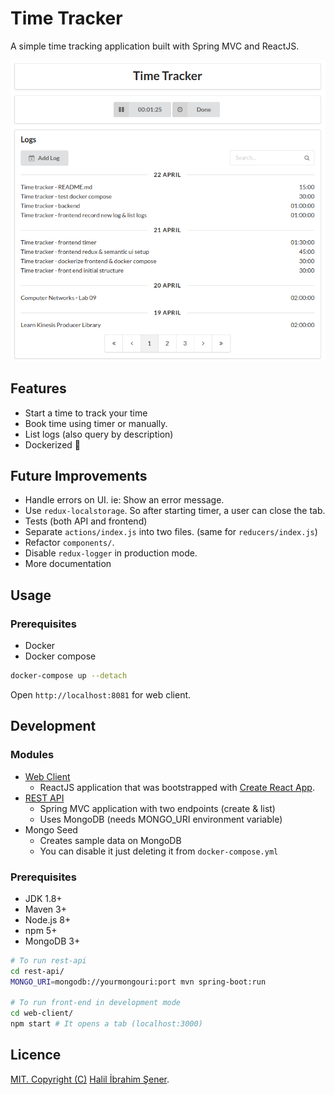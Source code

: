 # Time Tracker

A simple time tracking application built with Spring MVC and ReactJS.

![Screenshot](screenshot.png)

## Features

- Start a time to track your time
- Book time using timer or manually.
- List logs (also query by description)
- Dockerized :whale:

## Future Improvements

- Handle errors on UI. ie: Show an error message.
- Use `redux-localstorage`. So after starting timer, a user can close the tab.
- Tests (both API and frontend)
- Separate `actions/index.js` into two files. (same for `reducers/index.js`)
- Refactor `components/`.
- Disable `redux-logger` in production mode.
- More documentation

## Usage

### Prerequisites

- Docker
- Docker compose

```bash
docker-compose up --detach
```

Open `http://localhost:8081` for web client.

## Development

### Modules

- [Web Client](web-client)
  - ReactJS application that was bootstrapped with 
  [Create React App](https://github.com/facebookincubator/create-react-app).
- [REST API](rest-api)
  - Spring MVC application with two endpoints (create & list)
  - Uses MongoDB (needs MONGO_URI environment variable)
- Mongo Seed
  - Creates sample data on MongoDB
  - You can disable it just deleting it from `docker-compose.yml`

### Prerequisites

- JDK 1.8+
- Maven 3+
- Node.js 8+
- npm 5+
- MongoDB 3+

```bash
# To run rest-api
cd rest-api/
MONGO_URI=mongodb://yourmongouri:port mvn spring-boot:run

# To run front-end in development mode
cd web-client/
npm start # It opens a tab (localhost:3000)
```

## Licence

[MIT. Copyright (C)](LICENSE) [Halil İbrahim Şener](http://halilsener.com).
